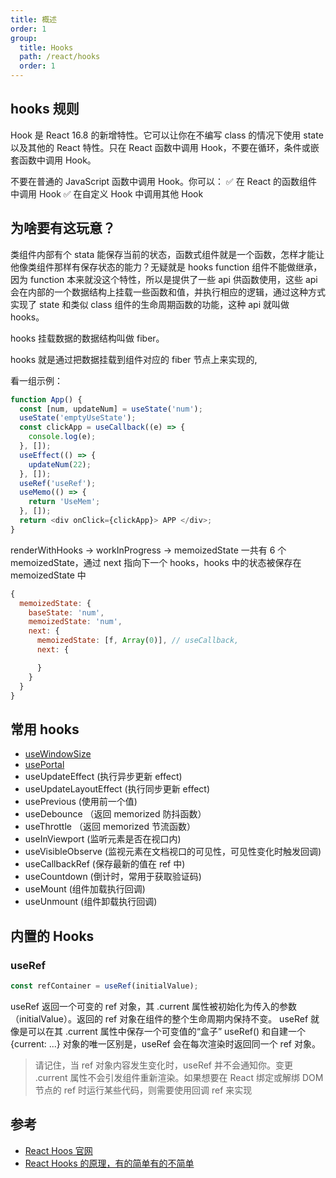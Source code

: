 ```yaml
---
title: 概述
order: 1
group:
  title: Hooks
  path: /react/hooks
  order: 1
---
```


## hooks 规则

Hook 是 React 16.8 的新增特性。它可以让你在不编写 class 的情况下使用 state 以及其他的 React 特性。只在 React 函数中调用 Hook，不要在循环，条件或嵌套函数中调用 Hook。

不要在普通的 JavaScript 函数中调用 Hook。你可以： ✅ 在 React 的函数组件中调用 Hook ✅ 在自定义 Hook 中调用其他 Hook

## 为啥要有这玩意？

类组件内部有个 stata 能保存当前的状态，函数式组件就是一个函数，怎样才能让他像类组件那样有保存状态的能力？无疑就是 hooks function 组件不能做继承，因为 function 本来就没这个特性，所以是提供了一些 api 供函数使用，这些 api 会在内部的一个数据结构上挂载一些函数和值，并执行相应的逻辑，通过这种方式实现了 state 和类似 class 组件的生命周期函数的功能，这种 api 就叫做 hooks。

hooks 挂载数据的数据结构叫做 fiber。

hooks 就是通过把数据挂载到组件对应的 fiber 节点上来实现的,

看一组示例：

```js
function App() {
  const [num, updateNum] = useState('num');
  useState('emptyUseState');
  const clickApp = useCallback((e) => {
    console.log(e);
  }, []);
  useEffect(() => {
    updateNum(22);
  }, []);
  useRef('useRef');
  useMemo(() => {
    return 'UseMem';
  }, []);
  return <div onClick={clickApp}> APP </div>;
}
```

renderWithHooks -> workInProgress -> memoizedState 一共有 6 个 memoizedState，通过 next 指向下一个 hooks，hooks 中的状态被保存在 memoizedState 中

```js
{
  memoizedState: {
    baseState: 'num',
    memoizedState: 'num',
    next: {
      memoizedState: [f, Array(0)], // useCallback,
      next: {

      }
    }
  }
}
```

## 常用 hooks

- [useWindowSize](/react/hooks/use-window-size)
- [usePortal](/react/hooks/use-portal)
- useUpdateEffect (执行异步更新 effect)
- useUpdateLayoutEffect (执行同步更新 effect)
- usePrevious (使用前一个值)
- useDebounce （返回 memorized 防抖函数）
- useThrottle （返回 memorized 节流函数）
- useInViewport (监听元素是否在视口内)
- useVisibleObserve (监视元素在文档视口的可见性，可见性变化时触发回调)
- useCallbackRef (保存最新的值在 ref 中)
- useCountdown (倒计时，常用于获取验证码)
- useMount (组件加载执行回调)
- useUnmount (组件卸载执行回调)

## 内置的 Hooks

### useRef

```js
const refContainer = useRef(initialValue);
```

useRef 返回一个可变的 ref 对象，其 .current 属性被初始化为传入的参数（initialValue）。返回的 ref 对象在组件的整个生命周期内保持不变。 useRef 就像是可以在其 .current 属性中保存一个可变值的“盒子” useRef() 和自建一个 {current: ...} 对象的唯一区别是，useRef 会在每次渲染时返回同一个 ref 对象。

> 请记住，当 ref 对象内容发生变化时，useRef 并不会通知你。变更 .current 属性不会引发组件重新渲染。如果想要在 React 绑定或解绑 DOM 节点的 ref 时运行某些代码，则需要使用回调 ref 来实现

## 参考

- [React Hoos 官网](https://react.docschina.org/docs/hooks-rules.html)
- [React Hooks 的原理，有的简单有的不简单](https://mp.weixin.qq.com/s/u89G-Uas0mzZQsiWT_4EZQ)
